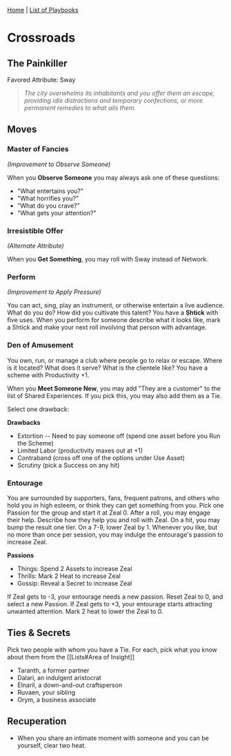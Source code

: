 [Home](../index.md) | [List of Playbooks](../index.md#Playbooks)

# Crossroads
## The Painkiller
Favored Attribute: Sway

>*The city overwhelms its inhabitants and you offer them an escape, providing idle distractions and temporary confections, or more permanent remedies to what ails them.*

## Moves

### Master of Fancies
*(Improvement to Observe Someone)*

When you **Observe Someone** you may always ask one of these questions:

- "What entertains you?"
- "What horrifies you?"
- "What do you crave?"
- "What gets your attention?"

### Irresistible Offer
*(Alternate Attribute)*

When you **Get Something**, you may roll with Sway instead of Network.

### Perform
*(Improvement to Apply Pressure)*

You can act, sing, play an instrument, or otherwise entertain a live audience. What do you do? How did you cultivate this talent? You have a **Shtick** with five uses. When you perform for someone describe what it looks like, mark a Shtick and make your next roll involving that person with advantage.

### Den of Amusement
You own, run, or manage a club where people go to relax or escape. Where is it located? What does it serve? What is the clientele like? You have a scheme with Productivity +1.

When you **Meet Someone New**, you may add "They are a customer" to the list of Shared Experiences. If you pick this, you may also add them as a Tie.

Select one drawback:

**Drawbacks**
- Extortion -- Need to pay someone off (spend one asset before you Run the Scheme)
- Limited Labor (productivity maxes out at +1)
- Contraband (cross off one of the options under Use Asset)
- Scrutiny (pick a Success on any hit)

### Entourage
You are surrounded by supporters, fans, frequent patrons, and others who hold you in high esteem, or think they can get something from you. Pick one Passion for the group and start it at Zeal 0. After a roll, you may engage their help. Describe how they help you and roll with Zeal. On a hit, you may bump the result one tier. On a 7-9, lower Zeal by 1.
Whenever you like, but no more than once per session, you may indulge the entourage's passion to increase Zeal.

**Passions**
- Things: Spend 2 Assets to increase Zeal
- Thrills: Mark 2 Heat to increase Zeal
- Gossip: Reveal a Secret to increase Zeal

If Zeal gets to -3, your entourage needs a new passion. Reset Zeal to 0, and select a new Passion.
If Zeal gets to +3, your entourage starts attracting unwanted attention. Mark 2 heat to lower the Zeal to 0.

## Ties & Secrets
Pick two people with whom you have a Tie. For each, pick what you know about them from the [[Lists#Area of Insight]]

- Taranth, a former partner
- Dalari, an indulgent aristocrat
- Elnaril, a down-and-out craftsperson
- Ruvaen, your sibling
- Orym, a business associate

## Recuperation
- When you share an intimate moment with someone and you can be yourself, clear two heat.